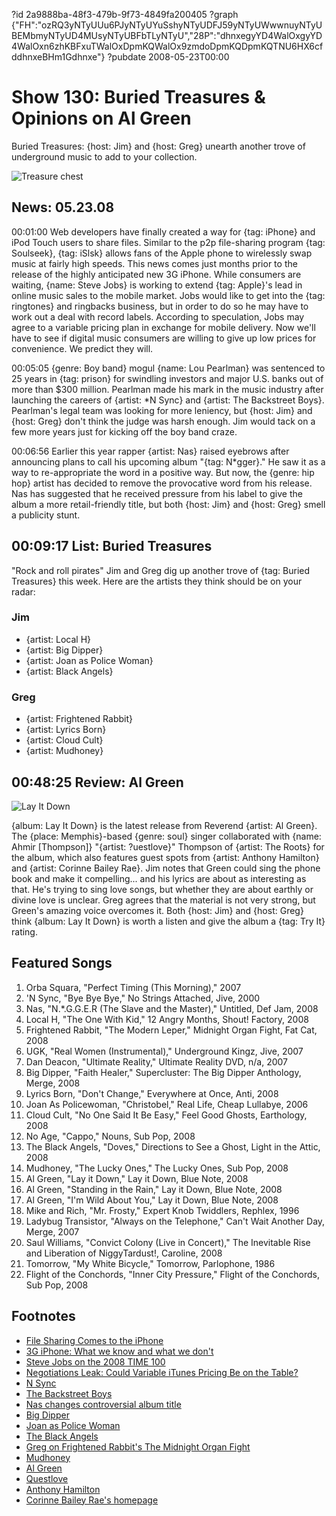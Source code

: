 ?id 2a9888ba-48f3-479b-9f73-4849fa200405
?graph {"FH":"ozRQ3yNTyUUu6PJyNTyUYuSshyNTyUDFJ59yNTyUWwwnuyNTyUBEMbmyNTyUD4MUsyNTyUBFbTLyNTyU","28P":"dhnxegyYD4WalOxgyYD4WalOxn6zhKBFxuTWalOxDpmKQWalOx9zmdoDpmKQDpmKQTNU6HX6cfddhnxeBHm1Gdhnxe"}
?pubdate 2008-05-23T00:00

# Show 130: Buried Treasures & Opinions on Al Green 
Buried Treasures: {host: Jim} and {host: Greg} unearth another trove of underground music to add to your collection.

![Treasure chest](https://static.soundopinions.org/images/buriedtreasures/goldcoins.jpg)

## News: 05.23.08
00:01:00 Web developers have finally created a way for {tag: iPhone} and iPod Touch users to share files. Similar to the p2p file-sharing program {tag: Soulseek}, {tag: iSlsk} allows fans of the Apple phone to wirelessly swap music at fairly high speeds. This news comes just months prior to the release of the highly anticipated new 3G iPhone. While consumers are waiting, {name: Steve Jobs} is working to extend {tag: Apple}'s lead in online music sales to the mobile market. Jobs would like to get into the {tag: ringtones} and ringbacks business, but in order to do so he may have to work out a deal with record labels. According to speculation, Jobs may agree to a variable pricing plan in exchange for mobile delivery. Now we'll have to see if digital music consumers are willing to give up low prices for convenience. We predict they will.

00:05:05 {genre: Boy band} mogul {name: Lou Pearlman} was sentenced to 25 years in {tag: prison} for swindling investors and major U.S. banks out of more than $300 million. Pearlman made his mark in the music industry after launching the careers of {artist: *N Sync} and {artist: The Backstreet Boys}. Pearlman's legal team was looking for more leniency, but {host: Jim} and {host: Greg} don't think the judge was harsh enough. Jim would tack on a few more years just for kicking off the boy band craze.

00:06:56 Earlier this year rapper {artist: Nas} raised eyebrows after announcing plans to call his upcoming album "{tag: N*gger}." He saw it as a way to re-appropriate the word in a positive way. But now, the {genre: hip hop} artist has decided to remove the provocative word from his release. Nas has suggested that he received pressure from his label to give the album a more retail-friendly title, but both {host: Jim} and {host: Greg} smell a publicity stunt.

## 00:09:17 List: Buried Treasures
"Rock and roll pirates" Jim and Greg dig up another trove of {tag: Buried Treasures} this week. Here are the artists they think should be on your radar:

### Jim
- {artist: Local H}
- {artist: Big Dipper}
- {artist: Joan as Police Woman}
- {artist: Black Angels}

### Greg
- {artist: Frightened Rabbit}
- {artist: Lyrics Born}
- {artist: Cloud Cult}
- {artist: Mudhoney}

## 00:48:25 Review: Al Green
![Lay It Down](https://static.soundopinions.org/assets/130/28P0.jpg)

{album: Lay It Down} is the latest release from Reverend {artist: Al Green}. The {place: Memphis}-based {genre: soul} singer collaborated with {name: Ahmir [Thompson]} "{artist: ?uestlove}" Thompson of {artist: The Roots} for the album, which also features guest spots from {artist: Anthony Hamilton} and {artist: Corinne Bailey Rae}. Jim notes that Green could sing the phone book and make it compelling... and his lyrics are about as interesting as that. He's trying to sing love songs, but whether they are about earthly or divine love is unclear. Greg agrees that the material is not very strong, but Green's amazing voice overcomes it. Both {host: Jim} and {host: Greg} think {album: Lay It Down} is worth a listen and give the album a {tag: Try It} rating.

## Featured Songs
1. Orba Squara, "Perfect Timing (This Morning)," 2007
2. 'N Sync, "Bye Bye Bye," No Strings Attached, Jive, 2000
3. Nas, "N.*.G.G.E.R (The Slave and the Master)," Untitled, Def Jam, 2008
4. Local H, "The One With Kid," 12 Angry Months, Shout! Factory, 2008
5. Frightened Rabbit, "The Modern Leper," Midnight Organ Fight, Fat Cat, 2008
6. UGK, "Real Women (Instrumental)," Underground Kingz, Jive, 2007
7. Dan Deacon, "Ultimate Reality," Ultimate Reality DVD, n/a, 2007
8. Big Dipper, "Faith Healer," Supercluster: The Big Dipper Anthology, Merge, 2008
9. Lyrics Born, "Don't Change," Everywhere at Once, Anti, 2008
10. Joan As Policewoman, "Christobel," Real Life, Cheap Lullabye, 2006
11. Cloud Cult, "No One Said It Be Easy," Feel Good Ghosts, Earthology, 2008
12. No Age, "Cappo," Nouns, Sub Pop, 2008
13. The Black Angels, "Doves," Directions to See a Ghost, Light in the Attic, 2008
14. Mudhoney, "The Lucky Ones," The Lucky Ones, Sub Pop, 2008
15. Al Green, "Lay it Down," Lay it Down, Blue Note, 2008
16. Al Green, "Standing in the Rain," Lay it Down, Blue Note, 2008
17. Al Green, "I'm Wild About You," Lay it Down, Blue Note, 2008
18. Mike and Rich, "Mr. Frosty," Expert Knob Twiddlers, Rephlex, 1996
19. Ladybug Transistor, "Always on the Telephone," Can't Wait Another Day, Merge, 2007
20. Saul Williams, "Convict Colony (Live in Concert)," The Inevitable Rise and Liberation of NiggyTardust!, Caroline, 2008
21. Tomorrow, "My White Bicycle," Tomorrow, Parlophone, 1986
22. Flight of the Conchords, "Inner City Pressure," Flight of the Conchords, Sub Pop, 2008

## Footnotes
- [File Sharing Comes to the iPhone](http://blog.wired.com/music/2008/05/file-sharing-co.html)
- [3G iPhone: What we know and what we don't](http://arstechnica.com/news.ars/post/20080413-3g-iphone-what-we-know-and-what-we-dont.html)
- [Steve Jobs on the 2008 TIME 100](http://www.time.com/time/specials/2007/article/0,28804,1733748_1733758_1736089,00.html)
- [Negotiations Leak: Could Variable iTunes Pricing Be on the Table?](http://blog.wired.com/music/2008/05/apple-squares-o.html)
- [N Sync](http://www.nsync-world.com/)
- [The Backstreet Boys](http://www.backstreetboys.com/)
- [Nas changes controversial album title](http://hollywoodinsider.ew.com/2008/05/nas-title-chang.html)
- [Big Dipper](http://www.mergerecords.com/store/store_detail.php?catalog_id=522)
- [Joan as Police Woman](http://www.joanaspolicewoman.com/)
- [The Black Angels](http://www.theblackangels.com/)
- [Greg on Frightened Rabbit's The Midnight Organ Fight](http://articles.chicagotribune.com/2009-01-23/entertainment/0901210284_1_songs-scott-hutchison-rabbit)
- [Mudhoney](http://www.subpop.com/artists/mudhoney)
- [Al Green](http://www.algreenmusic.com/)
- [Questlove](http://www.myspace.com/questlove)
- [Anthony Hamilton](http://www.anthonyhamilton.com/)
- [Corinne Bailey Rae's homepage](http://www.corinnebaileyrae.net/)
